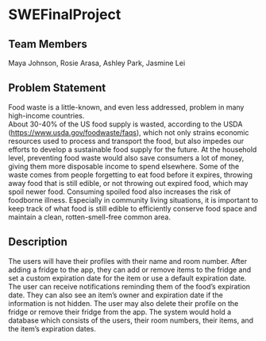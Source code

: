 # SWEFinalProject
## Team Members
Maya Johnson, Rosie Arasa, Ashley Park, Jasmine Lei

## Problem Statement
 Food waste is a little-known, and even less addressed, problem in many high-income countries.  
 About 30-40% of the US food supply is wasted, according to the USDA (https://www.usda.gov/foodwaste/faqs), which not only strains economic resources used to process and transport the food, but also impedes our efforts to develop a sustainable food supply for the future.  At the household level, preventing food waste would also save consumers a lot of money, giving them more disposable income to spend elsewhere.  Some of the waste comes from people forgetting to eat food before it expires, throwing away food that is still edible, or not throwing out expired food, which may spoil newer food.  Consuming spoiled food also increases the risk of foodborne illness.  Especially in community living situations, it is important to keep track of what food is still edible to efficiently conserve food space and maintain a clean, rotten-smell-free common area.
## Description
The users will have their profiles with their name and room number. After adding a fridge to the app, they can add or remove items to the fridge and set a custom expiration date for the item or use a default expiration date. The user can receive notifications reminding them of the food’s expiration date. They can also see an item’s owner and expiration date if the information is not hidden. The user may also delete their profile on the fridge or remove their fridge from the app. The system would hold a database which consists of the users, their room numbers, their items, and the item’s expiration dates.
